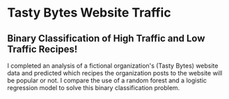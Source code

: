 # Tasty Bytes Website Traffic
## Binary Classification of High Traffic and Low Traffic Recipes!
I completed an analysis of a fictional organization's (Tasty Bytes) website data and predicted which recipes the organization posts to the website will be popular or not.  I compare the use of a random forest and a logistic regression model to solve this binary classification problem.
